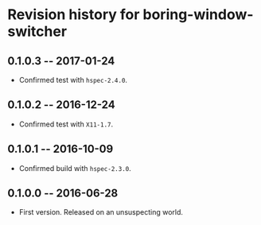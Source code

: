 # Revision history for boring-window-switcher

## 0.1.0.3  -- 2017-01-24

* Confirmed test with `hspec-2.4.0`.


## 0.1.0.2  -- 2016-12-24

* Confirmed test with `X11-1.7`.


## 0.1.0.1  -- 2016-10-09

* Confirmed build with `hspec-2.3.0`.


## 0.1.0.0  -- 2016-06-28

* First version. Released on an unsuspecting world.

